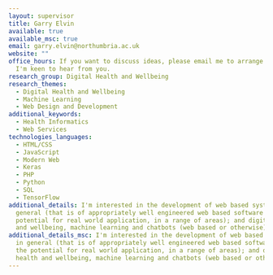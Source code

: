 ```yaml
---
layout: supervisor
title: Garry Elvin
available: true
available_msc: true
email: garry.elvin@northumbria.ac.uk
website: ""
office_hours: If you want to discuss ideas, please email me to arrange a time.
  I'm keen to hear from you.
research_group: Digital Health and Wellbeing
research_themes:
  - Digital Health and Wellbeing
  - Machine Learning
  - Web Design and Development
additional_keywords:
  - Health Informatics
  - Web Services
technologies_languages:
  - HTML/CSS
  - JavaScript
  - Modern Web
  - Keras
  - PHP
  - Python
  - SQL
  - TensorFlow
additional_details: I'm interested in the development of web based systems in
  general (that is of appropriately well engineered web based software with the
  potential for real world application, in a range of areas); and digital health
  and wellbeing, machine learning and chatbots (web based or otherwise).
additional_details_msc: I'm interested in the development of web based systems
  in general (that is of appropriately well engineered web based software with
  the potential for real world application, in a range of areas); and digital
  health and wellbeing, machine learning and chatbots (web based or otherwise).
---
```

